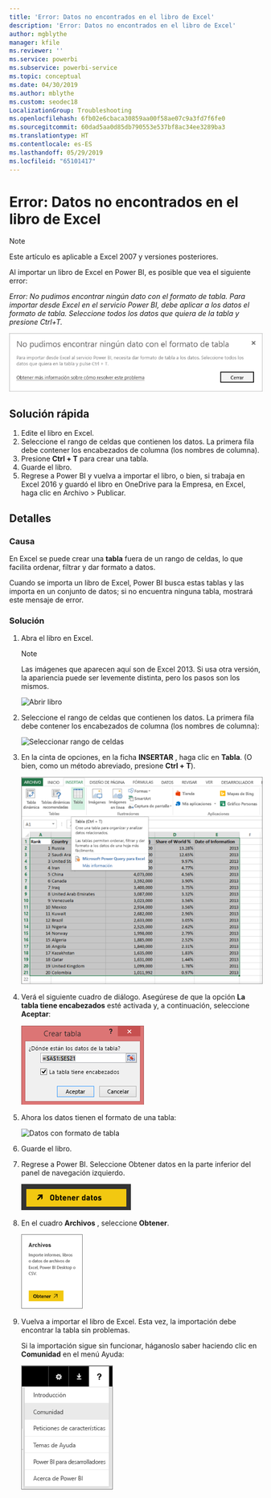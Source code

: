 ```yaml
---
title: 'Error: Datos no encontrados en el libro de Excel'
description: 'Error: Datos no encontrados en el libro de Excel'
author: mgblythe
manager: kfile
ms.reviewer: ''
ms.service: powerbi
ms.subservice: powerbi-service
ms.topic: conceptual
ms.date: 04/30/2019
ms.author: mblythe
ms.custom: seodec18
LocalizationGroup: Troubleshooting
ms.openlocfilehash: 6fb02e6cbaca30859aa00f58ae07c9a3fd7f6fe0
ms.sourcegitcommit: 60dad5aa0d85db790553e537bf8ac34ee3289ba3
ms.translationtype: HT
ms.contentlocale: es-ES
ms.lasthandoff: 05/29/2019
ms.locfileid: "65101417"
---
```

# <a name="error-we-couldnt-find-any-data-in-your-excel-workbook"></a>Error: Datos no encontrados en el libro de Excel

>[!NOTE]  
>Este artículo es aplicable a Excel 2007 y versiones posteriores.

Al importar un libro de Excel en Power BI, es posible que vea el siguiente error:

*Error: No pudimos encontrar ningún dato con el formato de tabla. Para importar desde Excel en el servicio Power BI, debe aplicar a los datos el formato de tabla. Seleccione todos los datos que quiera de la tabla y presione Ctrl+T.*

![No se pudieron encontrar datos del libro](media/service-admin-troubleshoot-excel-workbook-data/power-bi-we-couldnt-find-any-data.png)

## <a name="quick-solution"></a>Solución rápida
1. Edite el libro en Excel.
2. Seleccione el rango de celdas que contienen los datos. La primera fila debe contener los encabezados de columna (los nombres de columna).
3. Presione **Ctrl + T** para crear una tabla.
4. Guarde el libro.
5. Regrese a Power BI y vuelva a importar el libro, o bien, si trabaja en Excel 2016 y guardó el libro en OneDrive para la Empresa, en Excel, haga clic en Archivo > Publicar.

## <a name="details"></a>Detalles
### <a name="cause"></a>Causa
En Excel se puede crear una **tabla** fuera de un rango de celdas, lo que facilita ordenar, filtrar y dar formato a datos.

Cuando se importa un libro de Excel, Power BI busca estas tablas y las importa en un conjunto de datos; si no encuentra ninguna tabla, mostrará este mensaje de error.

### <a name="solution"></a>Solución
1. Abra el libro en Excel. 
    >[!NOTE]
    >Las imágenes que aparecen aquí son de Excel 2013. Si usa otra versión, la apariencia puede ser levemente distinta, pero los pasos son los mismos.
    
    ![Abrir libro](media/service-admin-troubleshoot-excel-workbook-data/power-bi-troubleshoot-excel-worksheet-1.png)
2. Seleccione el rango de celdas que contienen los datos. La primera fila debe contener los encabezados de columna (los nombres de columna):
   
    ![Seleccionar rango de celdas](media/service-admin-troubleshoot-excel-workbook-data/power-bi-troubleshoot-excel-worksheet-2.png)
3. En la cinta de opciones, en la ficha **INSERTAR** , haga clic en **Tabla**. (O bien, como un método abreviado, presione **Ctrl + T**).
   
    ![Insertar tabla](media/service-admin-troubleshoot-excel-workbook-data/power-bi-troubleshoot-excel-worksheet-3.png)
4. Verá el siguiente cuadro de diálogo. Asegúrese de que la opción **La tabla tiene encabezados** esté activada y, a continuación, seleccione **Aceptar**:
   
    ![Crear tabla](media/service-admin-troubleshoot-excel-workbook-data/power-bi-troubleshoot-excel-create-table.png)
5. Ahora los datos tienen el formato de una tabla:
   
    ![Datos con formato de tabla](media/service-admin-troubleshoot-excel-workbook-data/power-bi-troubleshoot-excel-table.png)
6. Guarde el libro.
7. Regrese a Power BI. Seleccione Obtener datos en la parte inferior del panel de navegación izquierdo.
   
    ![Obtener datos](media/service-admin-troubleshoot-excel-workbook-data/power-bi-get-data.png)
8. En el cuadro **Archivos** , seleccione **Obtener**.
   
    ![Obtención de archivos](media/service-admin-troubleshoot-excel-workbook-data/power-bi-get-files.png)
9. Vuelva a importar el libro de Excel. Esta vez, la importación debe encontrar la tabla sin problemas.
   
    Si la importación sigue sin funcionar, háganoslo saber haciendo clic en **Comunidad** en el menú Ayuda:
   
    ![Vínculo de la comunidad](media/service-admin-troubleshoot-excel-workbook-data/power-bi-question-menu-community.png)

